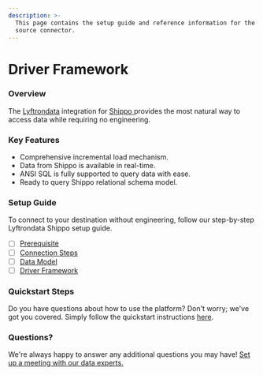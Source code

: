 ```yaml
---
description: >-
  This page contains the setup guide and reference information for the Shippo 
  source connector.
---
```


# Driver Framework

### Overview

The [Lyftrondata](https://www.lyftrondata.com/) integration for [Shippo](https://www.lyftrondata.com/integration/commerce-analytics/shippo/)[ ](None/)provides the most natural way to access data while requiring no engineering.

### Key Features

* Comprehensive incremental load mechanism.
* Data from Shippo is available in real-time.
* ANSI SQL is fully supported to query data with ease.
* Ready to query Shippo relational schema model.

### Setup Guide

To connect to your destination without engineering, follow our step-by-step Lyftrondata Shippo setup guide.

* [ ] [Prerequisite](../prerequisite.md)
* [ ] [Connection Steps](../connection-steps.md)
* [ ] [Data Model](../data-model/erd.md)
* [ ] [Driver Framework](./)

### Quickstart Steps

Do you have questions about how to use the platform? Don't worry; we've got you covered. Simply follow the quickstart instructions [here](./).

### Questions? <a href="#questions" id="questions"></a>

We're always happy to answer any additional questions you may have! [Set up a meeting with our data experts.](https://www.lyftrondata.com/book-a-meeting/)
